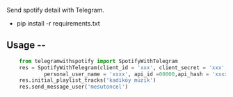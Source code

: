 Send spotify detail with Telegram.
- pip install -r requirements.txt

## Usage --
```python
    from telegramwithspotify import SpotifyWithTelegram
    res = SpotifyWithTelegram(client_id = 'xxx', client_secret = 'xxx', 
            personal_user_name = 'xxxx', api_id =00000,api_hash = 'xxxx')
    res.initial_playlist_tracks('kadiköy müzik')
    res.send_message_user('mesutoncel')
```

